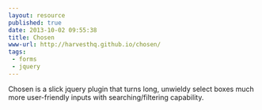 ```yaml
---
layout: resource
published: true
date: 2013-10-02 09:55:38
title: Chosen
www-url: http://harvesthq.github.io/chosen/
tags: 
 - forms
 - jquery
---
```


Chosen is a slick jquery plugin that turns long, unwieldy select boxes much more user-friendly inputs with searching/filtering capability.